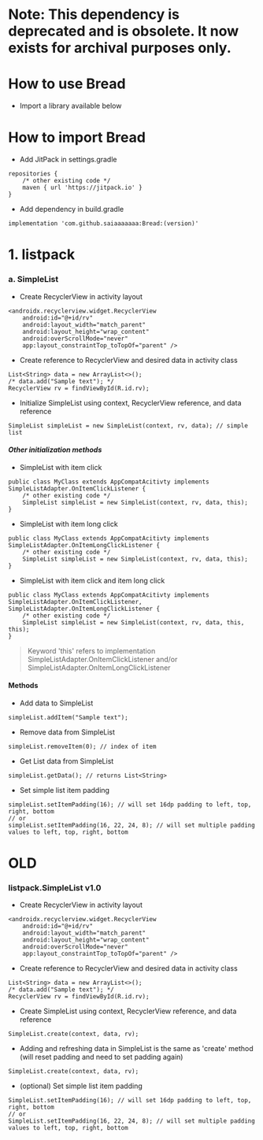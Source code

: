 # Note: This dependency is deprecated and is obsolete. It now exists for archival purposes only.
# How to use Bread
- Import a library available below
# How to import Bread
- Add JitPack in settings.gradle
```
repositories {
    /* other existing code */
    maven { url 'https://jitpack.io' }
}
```
- Add dependency in build.gradle
```
implementation 'com.github.saiaaaaaaa:Bread:(version)'
```
# 1. listpack
### a. SimpleList
- Create RecyclerView in activity layout
```
<androidx.recyclerview.widget.RecyclerView
    android:id="@+id/rv"
    android:layout_width="match_parent"
    android:layout_height="wrap_content"
    android:overScrollMode="never"
    app:layout_constraintTop_toTopOf="parent" />
```
- Create reference to RecyclerView and desired data in activity class
```
List<String> data = new ArrayList<>();
/* data.add("Sample text"); */
RecyclerView rv = findViewById(R.id.rv);
```
- Initialize SimpleList using context, RecyclerView reference, and data reference
```
SimpleList simpleList = new SimpleList(context, rv, data); // simple list
```
#### *Other initialization methods*
- SimpleList with item click
```
public class MyClass extends AppCompatAcitivty implements SimpleListAdapter.OnItemClickListener {
    /* other existing code */
    SimpleList simpleList = new SimpleList(context, rv, data, this);
}
```
- SimpleList with item long click
```
public class MyClass extends AppCompatAcitivty implements SimpleListAdapter.OnItemLongClickListener {
    /* other existing code */
    SimpleList simpleList = new SimpleList(context, rv, data, this);
}
```
- SimpleList with item click and item long click
```
public class MyClass extends AppCompatAcitivty implements SimpleListAdapter.OnItemClickListener, SimpleListAdapter.OnItemLongClickListener {
    /* other existing code */
    SimpleList simpleList = new SimpleList(context, rv, data, this, this);
}
```
> Keyword 'this' refers to implementation SimpleListAdapter.OnItemClickListener and/or SimpleListAdapter.OnItemLongClickListener
#### Methods
- Add data to SimpleList
```
simpleList.addItem("Sample text");
```
- Remove data from SimpleList
```
simpleList.removeItem(0); // index of item
```
- Get List<String> data from SimpleList
```
simpleList.getData(); // returns List<String>
```
- Set simple list item padding
```
simpleList.setItemPadding(16); // will set 16dp padding to left, top, right, bottom
// or
simpleList.setItemPadding(16, 22, 24, 8); // will set multiple padding values to left, top, right, bottom
```

# OLD
### listpack.SimpleList v1.0
- Create RecyclerView in activity layout
```
<androidx.recyclerview.widget.RecyclerView
    android:id="@+id/rv"
    android:layout_width="match_parent"
    android:layout_height="wrap_content"
    android:overScrollMode="never"
    app:layout_constraintTop_toTopOf="parent" />
```
- Create reference to RecyclerView and desired data in activity class
```
List<String> data = new ArrayList<>();
/* data.add("Sample text"); */
RecyclerView rv = findViewById(R.id.rv);
```
- Create SimpleList using context, RecyclerView reference, and data reference
```
SimpleList.create(context, data, rv);
```
- Adding and refreshing data in SimpleList is the same as 'create' method (will reset padding and need to set padding again)
```
SimpleList.create(context, data, rv);
```
- (optional) Set simple list item padding
```
SimpleList.setItemPadding(16); // will set 16dp padding to left, top, right, bottom
// or
SimpleList.setItemPadding(16, 22, 24, 8); // will set multiple padding values to left, top, right, bottom
```
